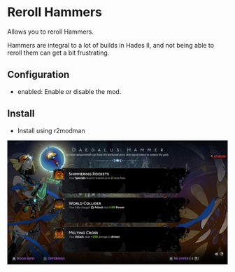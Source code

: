 # Reroll Hammers

Allows you to reroll Hammers.

Hammers are integral to a lot of builds in Hades II, and not being able to reroll them can get a bit frustrating.

## Configuration

- enabled: Enable or disable the mod.

## Install

- Install using r2modman

![Screenshot of the Hades II Daedalus Hammer selection screen, with the additional option to reroll the boons.](https://raw.githubusercontent.com/mozzarellathicc/reroll-hammers/main/img/HammerReroll.jpg)
